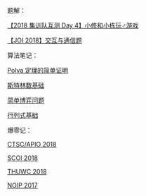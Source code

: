 题解：

[【2018 集训队互测 Day 4】小修和小栋玩♂游戏](mcfx.html)

[【JOI 2018】交互与通信题](JOI2018_communication.html)

算法笔记：

[Polya 定理的简单证明](Polya.html)

[斯特林数基础](Sterling.html)

[简单博弈问题](Gaming.html)

[行列式基础](Determinant.html)

爆零记：

[CTSC/APIO 2018](CTSC-APIO.html)

[SCOI 2018](SCOI.html)

[THUWC 2018](THUWC.html)

[NOIP 2017](NOIP.html)